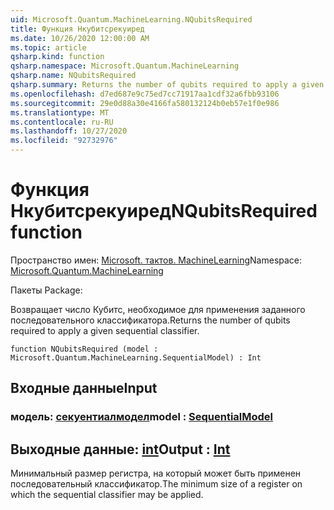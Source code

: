 ```yaml
---
uid: Microsoft.Quantum.MachineLearning.NQubitsRequired
title: Функция Нкубитсрекуиред
ms.date: 10/26/2020 12:00:00 AM
ms.topic: article
qsharp.kind: function
qsharp.namespace: Microsoft.Quantum.MachineLearning
qsharp.name: NQubitsRequired
qsharp.summary: Returns the number of qubits required to apply a given sequential classifier.
ms.openlocfilehash: d7ed687e9c75ed7cc71917aa1cdf32a6fbb93106
ms.sourcegitcommit: 29e0d88a30e4166fa580132124b0eb57e1f0e986
ms.translationtype: MT
ms.contentlocale: ru-RU
ms.lasthandoff: 10/27/2020
ms.locfileid: "92732976"
---
```

# <a name="nqubitsrequired-function"></a><span data-ttu-id="7cdcc-102">Функция Нкубитсрекуиред</span><span class="sxs-lookup"><span data-stu-id="7cdcc-102">NQubitsRequired function</span></span>

<span data-ttu-id="7cdcc-103">Пространство имен: [Microsoft. тактов. MachineLearning](xref:Microsoft.Quantum.MachineLearning)</span><span class="sxs-lookup"><span data-stu-id="7cdcc-103">Namespace: [Microsoft.Quantum.MachineLearning](xref:Microsoft.Quantum.MachineLearning)</span></span>

<span data-ttu-id="7cdcc-104">Пакеты [](https://nuget.org/packages/)</span><span class="sxs-lookup"><span data-stu-id="7cdcc-104">Package: [](https://nuget.org/packages/)</span></span>


<span data-ttu-id="7cdcc-105">Возвращает число Кубитс, необходимое для применения заданного последовательного классификатора.</span><span class="sxs-lookup"><span data-stu-id="7cdcc-105">Returns the number of qubits required to apply a given sequential classifier.</span></span>

```qsharp
function NQubitsRequired (model : Microsoft.Quantum.MachineLearning.SequentialModel) : Int
```


## <a name="input"></a><span data-ttu-id="7cdcc-106">Входные данные</span><span class="sxs-lookup"><span data-stu-id="7cdcc-106">Input</span></span>

### <a name="model--sequentialmodel"></a><span data-ttu-id="7cdcc-107">модель: [секуентиалмодел](xref:Microsoft.Quantum.MachineLearning.SequentialModel)</span><span class="sxs-lookup"><span data-stu-id="7cdcc-107">model : [SequentialModel](xref:Microsoft.Quantum.MachineLearning.SequentialModel)</span></span>





## <a name="output--int"></a><span data-ttu-id="7cdcc-108">Выходные данные: [int](xref:microsoft.quantum.lang-ref.int)</span><span class="sxs-lookup"><span data-stu-id="7cdcc-108">Output : [Int](xref:microsoft.quantum.lang-ref.int)</span></span>

<span data-ttu-id="7cdcc-109">Минимальный размер регистра, на который может быть применен последовательный классификатор.</span><span class="sxs-lookup"><span data-stu-id="7cdcc-109">The minimum size of a register on which the sequential classifier may be applied.</span></span>
